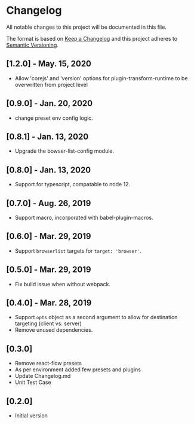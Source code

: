 # Changelog
All notable changes to this project will be documented in this file.

The format is based on [Keep a Changelog](http://keepachangelog.com/en/1.0.0/)
and this project adheres to [Semantic Versioning](http://semver.org/spec/v2.0.0.html).

## [1.2.0] - May. 15, 2020
- Allow 'corejs' and 'version' options for plugin-transform-runtime to be overwritten from project level

## [0.9.0] - Jan. 20, 2020
- change preset env config logic.

## [0.8.1] - Jan. 13, 2020
- Upgrade the bowser-list-config module.

## [0.8.0] - Jan. 13, 2020
- Support for typescript, compatable to node 12.

## [0.7.0] - Aug. 26, 2019
- Support macro, incorporated with babel-plugin-macros.

## [0.6.0] - Mar. 29, 2019
- Support `browserlist` targets for `target: 'browser'`.

## [0.5.0] - Mar. 29, 2019
- Fix build issue when without webpack.

## [0.4.0] - Mar. 28, 2019
- Support `opts` object as a second argument to allow for destination targeting (client vs. server)
- Remove unused dependencies.

## [0.3.0]
- Remove react-flow presets
- As per environment added few presets and plugins
- Update Changelog.md
- Unit Test Case

## [0.2.0]
- Initial version
